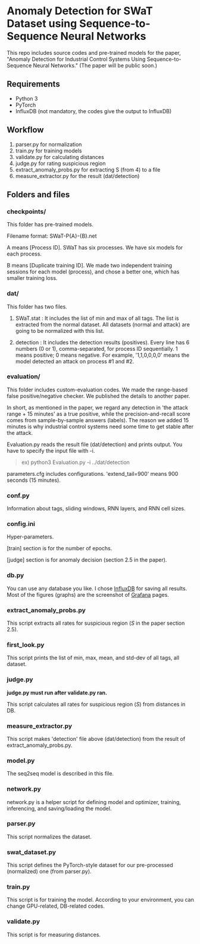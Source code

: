 # Anomaly Detection for SWaT Dataset using Sequence-to-Sequence Neural Networks

This repo includes source codes and pre-trained models for the paper, "Anomaly Detection for Industrial Control Systems Using Sequence-to-Sequence Neural Networks." (The paper will be public soon.)

## Requirements
- Python 3
- PyTorch
- InfluxDB (not mandatory, the codes give the output to InfluxDB)

## Workflow

1. parser.py for normalization
2. train.py for training models
3. validate.py for calculating distances
4. judge.py for rating suspicious region
5. extract_anomaly_probs.py for extracting S (from 4) to a file
6. measure_extractor.py for the result (dat/detection)

## Folders and files

### checkpoints/

This folder has pre-trained models.

Filename format: SWaT-P{A}-{B}.net

A means [Process ID].
SWaT has six processes.
We have six models for each process.

B means [Duplicate training ID].
We made two independent training sessions for each model (process), and chose a better one, which has smaller training loss.

### dat/

This folder has two files.

1) SWaT.stat : It includes the list of min and max of all tags. The list is extracted from the normal dataset. All datasets (normal and attack) are going to be normalized with this list.

2) detection : It includes the detection results (positives). Every line has 6 numbers (0 or 1), comma-separated, for process ID sequentially. 1 means positive; 0 means negative. For example, '1,1,0,0,0,0' means the model detected an attack on process #1 and #2.

### evaluation/

This folder includes custom-evaluation codes.
We made the range-based false positive/negative checker.
We published the details to another paper.

In short, as mentioned in the paper, we regard any detection in 'the attack range + 15 minutes' as a true positive, while the precision-and-recall score comes from sample-by-sample answers (labels).
The reason we added 15 minutes is why industrial control systems need some time to get stable after the attack.

Evaluation.py reads the result file (dat/detection) and prints output.
You have to specify the input file with -i.
> ex) python3 Evaluation.py -i ../dat/detection

parameters.cfg includes configurations.
'extend_tail=900' means 900 seconds (15 minutes).

### conf.py

Information about tags, sliding windows, RNN layers, and RNN cell sizes.

### config.ini

Hyper-parameters.

[train] section is for the number of epochs.

[judge] section is for anomaly decision (section 2.5 in the paper).

### db.py

You can use any database you like.
I chose [InfluxDB](https://www.influxdata.com/products/influxdb-overview/) for saving all results.
Most of the figures (graphs) are the screenshot of [Grafana](https://grafana.com/) pages.

### extract_anomaly_probs.py

This script extracts all rates for suspicious region ($S$ in the paper section 2.5).

### first_look.py

This script prints the list of min, max, mean, and std-dev of all tags, all dataset.

### judge.py

**judge.py must run after validate.py ran.**

This script calculates all rates for suspicious region ($S$) from distances in DB.

### measure_extractor.py

This script makes 'detection' file above (dat/detection) from the result of extract_anomaly_probs.py.

### model.py

The seq2seq model is described in this file.

### network.py

network.py is a helper script for defining model and optimizer, training, inferencing, and saving/loading the model.

### parser.py

This script normalizes the dataset.

### swat_dataset.py

This script defines the PyTorch-style dataset for our pre-processed (normalized) one (from parser.py).

### train.py

This script is for training the model.
According to your environment, you can change GPU-related, DB-related codes.

### validate.py

This script is for measuring distances.
